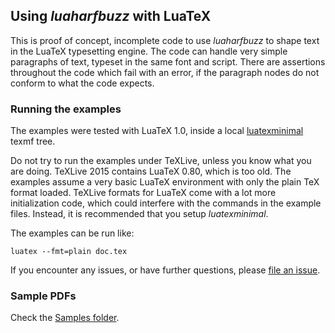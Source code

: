 ## Using _luaharfbuzz_ with LuaTeX

This is proof of concept, incomplete code to use _luaharfbuzz_ to shape text in
the LuaTeX typesetting engine. The code can handle very simple paragraphs of
text, typeset in the same font and script. There are assertions throughout the
code which fail with an error, if the paragraph nodes do not conform to what the
code expects.

### Running the examples
The examples were tested with LuaTeX 1.0, inside a local [luatexminimal] texmf
tree.

[luatexminimal]:https://github.com/deepakjois/luatexminimal

Do not try to run the examples under TeXLive, unless you know what you
are doing.  TeXLive 2015 contains LuaTeX 0.80, which is too old. The
examples assume a very basic LuaTeX environment with only the plain
TeX format loaded. TeXLive formats for LuaTeX come with a lot more 
initialization code, which could interfere with the commands in the 
example files. Instead, it is recommended that you setup _luatexminimal_.

The examples can be run like:

```
luatex --fmt=plain doc.tex
```

If you encounter any issues, or have further questions, please [file an issue](https://github.com/deepakjois/luaharfbuzz/issues/new).

### Sample PDFs
Check the [Samples folder](./samples).
